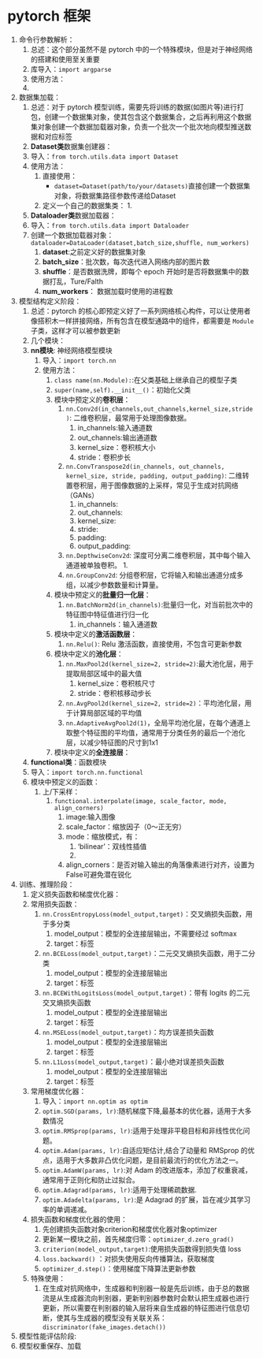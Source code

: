 # pytorch 框架
1. 命令行参数解析：
   1.  总述：这个部分虽然不是 pytorch 中的一个特殊模块，但是对于神经网络的搭建和使用至关重要
   2.  库导入：`import argparse`
   3.  使用方法：
      1. 
2. 数据集加载：
     1.  总述：对于 pytorch 模型训练，需要先将训练的数据(如图片等)进行打包，创建一个数据集对象，使其包含这个数据集合，之后再利用这个数据集对象创建一个数据加载器对象，负责一个批次一个批次地向模型推送数据和对应标签
     2.  **Dataset类**数据集创建器：
      3. 导入：`from torch.utils.data import Dataset`
      4. 使用方法：
         1. 直接使用：
            - `dataset=Dataset(path/to/your/datasets)`直接创建一个数据集对象，将数据集路径参数传递给Dataset
         2. 定义一个自己的数据集类：
            1. 
     3.  **Dataloader类**数据加载器：
      4. 导入：`from torch.utils.data import Dataloader`
      5. 创建一个数据加载器对象：`dataloader=DataLoader(dataset,batch_size,shuffle, num_workers) `
         1. **dataset**:之前定义好的数据集对象
         2. **batch_size**：批次数，每次迭代进入网络内部的图片数
         3. **shuffle**：是否数据洗牌，即每个 epoch 开始时是否将数据集中的数据打乱，Ture/Falth
         4. **num_workers**： 数据加载时使用的进程数
3. 模型结构定义阶段：
   1.  总述：pytorch 的核心即预定义好了一系列网络核心构件，可以让使用者像搭积木一样拼接网络，所有包含在模型通路中的组件，都需要是 `Module`子类，这样才可以被参数更新
   2.  几个模块：
      1. **nn模块**: 神经网络模型模块
         1. 导入：`import torch.nn`
         2. 使用方法：
            1. `class name(nn.Module):`:在父类基础上继承自己的模型子类
            2. `super(name,self).__init__()`：初始化父类
            3. 模块中预定义的**卷积层**：
               1. `nn.Conv2d(in_channels,out_channels,kernel_size,stride)`: 二维卷积层，最常用于处理图像数据。
                  1. in_channels:输入通道数
                  2. out_channels:输出通道数
                  3. kernel_size：卷积核大小
                  4. stride：卷积步长
               2. `nn.ConvTranspose2d(in_channels, out_channels, kernel_size, stride, padding, output_padding)`: 二维转置卷积层，用于图像数据的上采样，常见于生成对抗网络（GANs）
                  1. in_channels:
                  2. out_channels:
                  3. kernel_size:
                  4. stride:
                  5. padding:
                  6. output_padding:
               3. `nn.DepthwiseConv2d`: 深度可分离二维卷积层，其中每个输入通道被单独卷积。
                  1. 
               4. `nn.GroupConv2d`: 分组卷积层，它将输入和输出通道分成多组，以减少参数数量和计算量。
            4. 模块中预定义的**批量归一化层**：
               1. `nn.BatchNorm2d(in_channels)`:批量归一化，对当前批次中的特征图中特征值进行归一化
                  1. in_channels：输入通道数
            5. 模块中定义的**激活函数层**：
               1. `nn.Relu()`: Relu 激活函数，直接使用，不包含可更新参数
            6. 模块中定义的**池化层**：
               1. `nn.MaxPool2d(kernel_size=2, stride=2)`:最大池化层，用于提取局部区域中的最大值
                  1. kernel_size：卷积核尺寸
                  2. stride：卷积核移动步长
               2. `nn.AvgPool2d(kernel_size=2, stride=2)`：平均池化层，用于计算局部区域的平均值
               3. `nn.AdaptiveAvgPool2d(1)`，全局平均池化层，在每个通道上取整个特征图的平均值，通常用于分类任务的最后一个池化层，以减少特征图的尺寸到1x1
            7. 模块中定义的**全连接层**：
      2. **functional类**：函数模块
      3. 导入：`import torch.nn.functional`
      4. 模块中预定义的函数：
         1. 上/下采样：
            1. `functional.interpolate(image, scale_factor, mode, align_corners)`
               1. image:输入图像
               2. scale_factor：缩放因子（0～正无穷）
               3. mode：缩放模式，有：
                  1. ‘bilinear’：双线性插值
                  2. 
               4. align_corners：是否对输入输出的角落像素进行对齐，设置为False可避免潜在锐化
4. 训练、推理阶段：
      1. 定义损失函数和梯度优化器：
      2. 常用损失函数：
         1. `nn.CrossEntropyLoss(model_output,target)`：交叉熵损失函数，用于多分类
            1. model_output：模型的全连接层输出，不需要经过 softmax
            2. target：标签
         2. `nn.BCELoss(model_output,target)`：二元交叉熵损失函数，用于二分类
            1. model_output：模型的全连接层输出
            2. target：标签
         3. `nn.BCEWithLogitsLoss(model_output,target)`：带有 logits 的二元交叉熵损失函数
            1. model_output：模型的全连接层输出
            2. target：标签
         4. `nn.MSELoss(model_output,target)`：均方误差损失函数
            1. model_output：模型的全连接层输出
            2. target：标签
         5. `nn.L1Loss(model_output,target)`：最小绝对误差损失函数
            1. model_output：模型的全连接层输出
            2. target：标签 
      3. 常用梯度优化器：
         1. 导入：`import nn.optim as optim`
         2. `optim.SGD(params, lr)`:随机梯度下降,最基本的优化器，适用于大多数情况
         3. `optim.RMSprop(params, lr)`:适用于处理非平稳目标和非线性优化问题。
         4. `optim.Adam(params, lr)`:自适应矩估计,结合了动量和 RMSprop 的优点，适用于大多数非凸优化问题，是目前最流行的优化方法之一。
         5. `optim.AdamW(params, lr)`:对 Adam 的改进版本，添加了权重衰减，通常用于正则化和防止过拟合。
         6. `optim.Adagrad(params, lr)`:适用于处理稀疏数据.
         7. `optim.Adadelta(params, lr)`:是 Adagrad 的扩展，旨在减少其学习率的单调递减。
      4. 损失函数和梯度优化器的使用：
         1. 先创建损失函数对象criterion和梯度优化器对象optimizer
         2. 更新某一模块之前，首先梯度归零：`optimizer_d.zero_grad()`
         3. `criterion(model_output,target)`:使用损失函数得到损失值 loss
         4.  `loss.backward()` ：对损失使用反向传播算法，获取梯度
         5.  `optimizer_d.step()`：使用梯度下降算法更新参数
      5.  特殊使用：
          1. 在生成对抗网络中，生成器和判别器一般是先后训练，由于总的数据流是从生成器流向判别器，更新判别器参数时会默认把生成器也进行更新，所以需要在判别器的输入层将来自生成器的特征图进行信息切断，使其与生成器的模型没有关联关系：`discriminator(fake_images.detach())`
5. 模型性能评估阶段:
6. 模型权重保存、加载